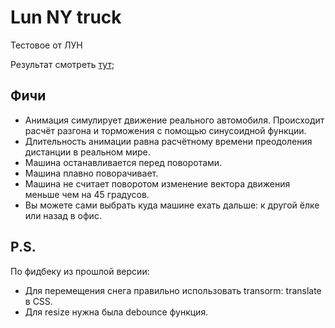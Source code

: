 # Lun NY truck

Тестовое от ЛУН

Результат смотреть [тут](https://romanborodatov.github.io/lun/dist/);

## Фичи

- Анимация симулирует движение реального автомобиля. Происходит расчёт разгона и торможения с помощью синусоидной функции.
- Длительность анимации равна расчётному времени преодоления дистанции в реальном мире.
- Машина останавливается перед поворотами.
- Машина плавно поворачивает.
- Машина не считает поворотом изменение вектора движения меньше чем на 45 градусов.
- Вы можете сами выбрать куда машине ехать дальше: к другой ёлке или назад в офис.

## P.S.
По фидбеку из прошлой версии:

- Для перемещения снега правильно использовать transorm: translate в CSS.
- Для resize нужна была debounce функция.

